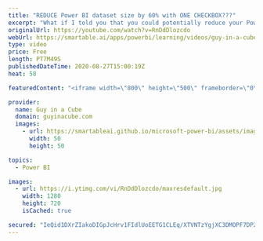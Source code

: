 ```yaml
---
title: "REDUCE Power BI dataset size by 60% with ONE CHECKBOX???"
excerpt: "What if I told you that you could potentially reduce your Power BI dataset size by up to 60-70% with ONE CHECKBOX??? This was crazy and we show you what is going on! (results will vary)  Download Sample: https://guyinacu.be/onecheckboxsample  DAX Studio: https://www.sqlbi.com/tools/dax-studio/  📢 Become"
originalUrl: https://youtube.com/watch?v=RnDdDlozcdo
webUrl: https://smartable.ai/apps/powerbi/learning/videos/guy-in-a-cube-reduce-power-bi-dataset-size-by-60-with-one-checkbox/
type: video
price: Free
length: PT7M49S
publishedDateTime: 2020-08-27T15:00:19Z
heat: 58

featuredContent: "<iframe width=\"800\" height=\"500\" frameborder=\"0\" src=\"https://www.youtube.com/embed/RnDdDlozcdo\" allow=\"accelerometer; autoplay; encrypted-media; gyroscope; picture-in-picture\" allowfullscreen></iframe>"

provider:
  name: Guy in a Cube
  domain: guyinacube.com
  images:
    - url: https://smartableai.github.io/microsoft-power-bi/assets/images/organizations/guyinacube.com-50x50.jpg
      width: 50
      height: 50

topics:
  - Power BI

images:
  - url: https://i.ytimg.com/vi/RnDdDlozcdo/maxresdefault.jpg
    width: 1280
    height: 720
    isCached: true

secured: "IeQid1DXrZIakoDIGpJcHrv1FIdlUoEETG1CLEq/XTVNTzYgjXC3DMOPF7DPZAS/WqS2vFHJUDUc+pXLVzqnM3zGtBxCAgkgSkTNz+tnfLE6BBS4LLZ+G8b7UNmSEDkDZHtfOqM20KYFo1chH8G+O3fJpP/Kk4GviBStrUsr/jUigjVEtZzUUS6+ebHjB9YMhWnn27d8YMv/OAewRPEPcpzfijcTajLfysS0bwTsSVgh/fEAOMspHwNi7NDvMW/R0xAjWyk0At7F6R22XQ/EdRQzHmveMyAZ6CG5HVPPNvytRUYK9HwC4bRgoncBdnKZ/hUG6WTFHKDQpBWv5th0bUxiMdegIZmOiv9fG0t1KtFqEBoy5FymvTQnPLNUqHFHc7mJY4S7ZjgraF/58DiFIk3TrBX5ryh1gk7+dXsWZ7Y=;v9g/2OTPQ1t8Boy+6RmY1Q=="
---
```


